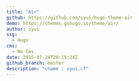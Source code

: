 ```yaml
---
title: "Air"
github: https://github.com/syui/hugo-theme-air
demo: https://themes.gohugo.io/theme/air/
author: syui
ssg:
  - Hugo
cms:
  - No Cms
date: 2015-07-24T20:15:24Z
github_branch: master
description: "cname : syui.cf"
---
```

